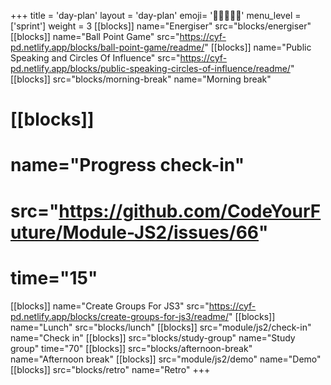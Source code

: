 +++
title = 'day-plan'
layout = 'day-plan'
emoji= '🧑🏽‍🤝‍🧑🏽'
menu_level = ['sprint']
weight = 3
[[blocks]]
name="Energiser"
src="blocks/energiser"
[[blocks]]
name="Ball Point Game"
src="https://cyf-pd.netlify.app/blocks/ball-point-game/readme/"
[[blocks]]
name="Public Speaking and Circles Of Influence"
src="https://cyf-pd.netlify.app/blocks/public-speaking-circles-of-influence/readme/"
[[blocks]]
src="blocks/morning-break"
name="Morning break"
# [[blocks]]
# name="Progress check-in"
# src="https://github.com/CodeYourFuture/Module-JS2/issues/66"
# time="15"
[[blocks]]
name="Create Groups For JS3"
src="https://cyf-pd.netlify.app/blocks/create-groups-for-js3/readme/"
[[blocks]]
name="Lunch"
src="blocks/lunch"
[[blocks]]
src="module/js2/check-in"
name="Check in"
[[blocks]]
src="blocks/study-group"
name="Study group"
time="70"
[[blocks]]
src="blocks/afternoon-break"
name="Afternoon break"
[[blocks]]
src="module/js2/demo"
name="Demo"
[[blocks]]
src="blocks/retro"
name="Retro"
+++
